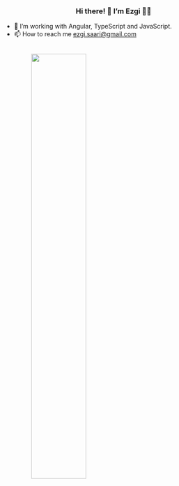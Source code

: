 
### <div align="center">Hi there! 🚀 I’m Ezgi 👨‍💻 </div> 
- 🌱 I’m working with Angular, TypeScript and JavaScript.
- 📫 How to reach me <a href="mailto:ezgi.saari@gmail.com">ezgi.saari@gmail.com</a>

<!---
esarii/esarii is a ✨ special ✨ repository because its `README.md` (this file) appears on your GitHub profile.
You can click the Preview link to take a look at your changes.
--->
<br/>
<div align="center">
<img src="https://github-readme-stats.vercel.app/api/top-langs/?username=esarii&hide_border=true&layout=compact" align="left" style="width: 50%" />
</div>
